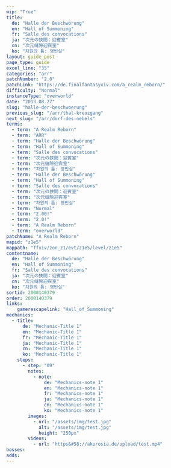 ```yaml
---
wip: "True"
title:
  de: "Halle der Beschwörung"
  en: "Hall of Summoning"
  fr: "Salle des convocations"
  ja: "次元の狭間：迎賓室"
  cn: "次元缝隙迎宾室"
  ko: "차원의 틈: 영빈실"
layout: guide_post
page_type: guide
excel_line: "35"
categories: "arr"
patchNumber: "2.0"
patchLink: "https://de.finalfantasyxiv.com/a_realm_reborn/"
difficulty: "Normal"
instanceType: "overworld"
date: "2013.08.27"
slug: "halle-der-beschwoerung"
previous_slug: "/arr/thal-kreuzgang"
next_slug: "/arr/dorf-des-nebels"
terms:
  - term: "A Realm Reborn"
  - term: "ARR"
  - term: "Halle der Beschwörung"
  - term: "Hall of Summoning"
  - term: "Salle des convocations"
  - term: "次元の狭間：迎賓室"
  - term: "次元缝隙迎宾室"
  - term: "차원의 틈: 영빈실"
  - term: "Halle der Beschwörung"
  - term: "Hall of Summoning"
  - term: "Salle des convocations"
  - term: "次元の狭間：迎賓室"
  - term: "次元缝隙迎宾室"
  - term: "차원의 틈: 영빈실"
  - term: "Normal"
  - term: "2.00!"
  - term: "2.0!"
  - term: "A Realm Reborn"
  - term: "overworld"
patchName: "A Realm Reborn"
mapid: "z1e5"
mappath: "ffxiv/zon_z1/evt/z1e5/level/z1e5"
contentname:
  de: "Halle der Beschwörung"
  en: "Hall of Summoning"
  fr: "Salle des convocations"
  ja: "次元の狭間：迎賓室"
  cn: "次元缝隙迎宾室"
  ko: "차원의 틈: 영빈실"
sortid: 2000140379
order: 2000140379
links:
    gamerescapelink: "Hall_of_Summoning"
mechanics:
  - title:
      de: "Mechanic-Title 1"
      en: "Mechanic-Title 1"
      fr: "Mechanic-Title 1"
      ja: "Mechanic-Title 1"
      cn: "Mechanic-Title 1"
      ko: "Mechanic-Title 1"
    steps:
      - step: "09"
        notes:
          - note:
              de: "Mechanics-note 1"
              en: "Mechanics-note 1"
              fr: "Mechanics-note 1"
              ja: "Mechanics-note 1"
              cn: "Mechanics-note 1"
              ko: "Mechanics-note 1"
        images:
          - url: "/assets/img/test.jpg"
            alt: "/assets/img/test.jpg"
            height: "250px"
        videos:
          - url: "https&#58;//akurosia.de/upload/test.mp4"
bosses:
adds:
---
```

